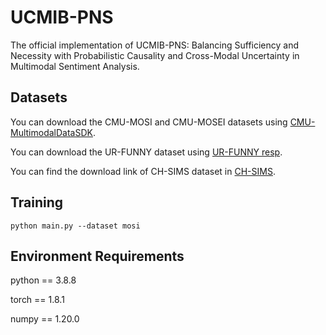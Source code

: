 # UCMIB-PNS
The official implementation of UCMIB-PNS: Balancing Sufficiency and Necessity with Probabilistic Causality and Cross-Modal Uncertainty in Multimodal Sentiment Analysis. 

## Datasets

You can download the CMU-MOSI and CMU-MOSEI datasets using [CMU-MultimodalDataSDK](https://github.com/Jie-Xie/CMU-MultimodalDataSDK).

You can download the UR-FUNNY dataset using [UR-FUNNY resp](https://github.com/ROC-HCI/UR-FUNNY).

You can find the download link of CH-SIMS dataset in [CH-SIMS](https://aclanthology.org/2020.acl-main.343.pdf).

## Training

```
python main.py --dataset mosi
```

## Environment Requirements

python == 3.8.8

torch == 1.8.1

numpy == 1.20.0
